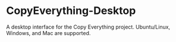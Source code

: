 # CopyEverything-Desktop

A desktop interface for the Copy Everything project. Ubuntu/Linux, Windows, and Mac are supported.
